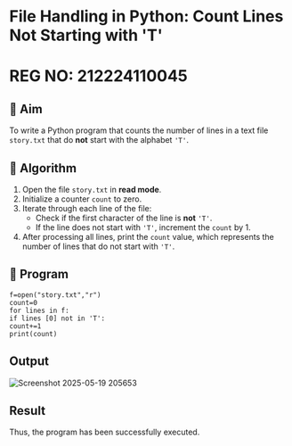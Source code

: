 # File Handling in Python: Count Lines Not Starting with 'T'
# REG NO: 212224110045
## 🎯 Aim
To write a Python program that counts the number of lines in a text file `story.txt` that do **not** start with the alphabet `'T'`.

## 🧠 Algorithm
1. Open the file `story.txt` in **read mode**.
2. Initialize a counter `count` to zero.
3. Iterate through each line of the file:
   - Check if the first character of the line is **not** `'T'`.
   - If the line does not start with `'T'`, increment the `count` by 1.
4. After processing all lines, print the `count` value, which represents the number of lines that do not start with `'T'`.

## 🧾 Program
```
f=open("story.txt","r")
count=0
for lines in f:
if lines [0] not in 'T':
count+=1
print(count)
```

## Output

![Screenshot 2025-05-19 205653](https://github.com/user-attachments/assets/896b188f-918c-4145-8730-780020cb5763)


## Result


Thus, the program has been successfully executed.
